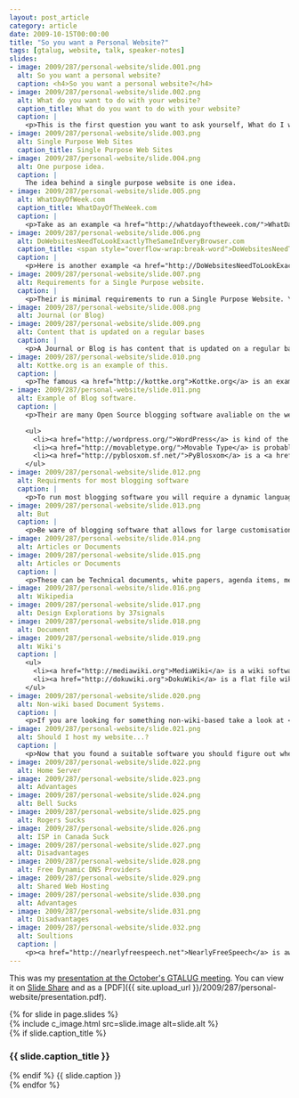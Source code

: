 ```yaml
---
layout: post_article
category: article
date: 2009-10-15T00:00:00
title: "So you want a Personal Website?"
tags: [gtalug, website, talk, speaker-notes]
slides:
- image: 2009/287/personal-website/slide.001.png
  alt: So you want a personal website?
  caption: <h4>So you want a personal website?</h4>
- image: 2009/287/personal-website/slide.002.png
  alt: What do you want to do with your website?
  caption_title: What do you want to do with your website?
  caption: |
    <p>This is the first question you want to ask yourself, What do I want to do with my website? What is the main subject.</p>
- image: 2009/287/personal-website/slide.003.png
  alt: Single Purpose Web Sites
  caption_title: Single Purpose Web Sites
- image: 2009/287/personal-website/slide.004.png
  alt: One purpose idea.
  caption: |
    The idea behind a single purpose website is one idea.
- image: 2009/287/personal-website/slide.005.png
  alt: WhatDayOfWeek.com
  caption_title: WhatDayOfTheWeek.com
  caption: |
    <p>Take as an example <a href="http://whatdayoftheweek.com/">WhatDayOfTheWeek.com</a> the only purpose for this website is to show the current day of the week.</p>
- image: 2009/287/personal-website/slide.006.png
  alt: DoWebsitesNeedToLookExactlyTheSameInEveryBrowser.com
  caption_title: <span style="overflow-wrap:break-word">DoWebsitesNeedToLookExactlyTheSameInEveryBrowser.com</span>
  caption: |
    <p>Here is another example <a href="http://DoWebsitesNeedToLookExactlyTheSameInEveryBrowser.com">DoWebsitesNeedToLookExactly....com</a>.</p>
- image: 2009/287/personal-website/slide.007.png
  alt: Requirements for a Single Purpose website.
  caption: |
    <p>Their is minimal requirements to run a Single Purpose Website. You will need basic knowledge of HTML (or any WYSIWYG application like Open-Office.org) and almost any free web host.</p>
- image: 2009/287/personal-website/slide.008.png
  alt: Journal (or Blog)
- image: 2009/287/personal-website/slide.009.png
  alt: Content that is updated on a regular bases
  caption: |
    <p>A Journal or Blog is has content that is updated on a regular bases.</p>
- image: 2009/287/personal-website/slide.010.png
  alt: Kottke.org is an example of this.
  caption: |
    <p>The famous <a href="http://kottke.org">Kottke.org</a> is an example of content that is updated on a daily bases.</p>
- image: 2009/287/personal-website/slide.011.png
  alt: Example of Blog software.
  caption: |
    <p>Their are many Open Source blogging software avaliable on the web.</p>

    <ul>
      <li><a href="http://wordpress.org/">WordPress</a> is kind of the industry standard blogging software. The also have a hosted version on <a href="http://wordpress.com/">WordPress.com</a>.</li>
      <li><a href="http://movabletype.org/">Movable Type</a> is probably my favorite, it generates static HTML files for the blog posts. But the administration interface it a blotted Perl and PHP thing that uses a lot of processing power.</li>
      <li><a href="http://pyblosxom.sf.net/">PyBlosxom</a> is a <a href="http://python.org">Python</a> based blogging software that uses CGI.</li>
    </ul>
- image: 2009/287/personal-website/slide.012.png
  alt: Requirments for most blogging software
  caption: |
    <p>To run most blogging software you will require a dynamic language and a database (<a href="http://jekyllrb.com/">jekyll</a> only requires it on your workstation). One nice thing is that most blogging software have large communities for support and extensions and are well documented.</p>
- image: 2009/287/personal-website/slide.013.png
  alt: But
  caption: |
    <p>Be ware of blogging software that allows for large customisations, like WordPress each plugin could double the amount of queries run on your database.</p>
- image: 2009/287/personal-website/slide.014.png
  alt: Articles or Documents
- image: 2009/287/personal-website/slide.015.png
  alt: Articles or Documents
  caption: |
    <p>These can be Technical documents, white papers, agenda items, meeting notes, etc. One thing to keep in mind when looking for a sutable software is that searching is extremly important.</p>
- image: 2009/287/personal-website/slide.016.png
  alt: Wikipedia
- image: 2009/287/personal-website/slide.017.png
  alt: Design Explorations by 37signals
- image: 2009/287/personal-website/slide.018.png
  alt: Document
- image: 2009/287/personal-website/slide.019.png
  alt: Wiki's
  caption: |
    <ul>
      <li><a href="http://mediawiki.org">MediaWiki</a> is a wiki software used by Wikipedia.</li>
      <li><a href="http://dokuwiki.org">DokuWiki</a> is a flat file wiki software.</li>
    </ul>
- image: 2009/287/personal-website/slide.020.png
  alt: Non-wiki based Document Systems.
  caption: |
    <p>If you are looking for something non-wiki-based take a look at <a href="http://plone.org">Plone</a> and <a href="http://alfresco.com/">Alfresco</a>.</p>
- image: 2009/287/personal-website/slide.021.png
  alt: Should I host my website...?
  caption: |
    <p>Now that you found a suitable software you should figure out where to host your website.</p>
- image: 2009/287/personal-website/slide.022.png
  alt: Home Server
- image: 2009/287/personal-website/slide.023.png
  alt: Advantages
- image: 2009/287/personal-website/slide.024.png
  alt: Bell Sucks
- image: 2009/287/personal-website/slide.025.png
  alt: Rogers Sucks
- image: 2009/287/personal-website/slide.026.png
  alt: ISP in Canada Suck
- image: 2009/287/personal-website/slide.027.png
  alt: Disadvantages
- image: 2009/287/personal-website/slide.028.png
  alt: Free Dynamic DNS Providers
- image: 2009/287/personal-website/slide.029.png
  alt: Shared Web Hosting
- image: 2009/287/personal-website/slide.030.png
  alt: Advantages
- image: 2009/287/personal-website/slide.031.png
  alt: Disadvantages
- image: 2009/287/personal-website/slide.032.png
  alt: Soultions
  caption: |
    <p><a href="http://nearlyfreespeech.net">NearlyFreeSpeech</a> is awsome.</p>
---
```


This was my [presentation at the October's GTALUG meeting](http://gtalug.org/wiki/Meetings:2009-10). You can view it on [Slide Share](http://www.slideshare.net/mylesb/so-you-want-a-personal-website-2223734) and as a [PDF]({{ site.upload_url }}/2009/287/personal-website/presentation.pdf).

<div class="l-grid">
  {% for slide in page.slides %}
  <div class="l-row">
    <div class="l-column l-column--6">
      {% include c_image.html src=slide.image alt=slide.alt %}
    </div>
    <div class="l-column l-column--6">
      {% if slide.caption_title %}<h3>{{ slide.caption_title }}</h3>{% endif %}
      {{ slide.caption }}
    </div>
  </div>
  {% endfor %}
</div>
